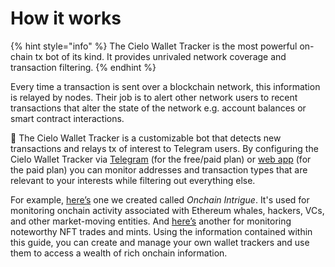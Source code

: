 # How it works

{% hint style="info" %}
The Cielo Wallet Tracker is the most powerful on-chain tx bot of its kind. It provides unrivaled network coverage and transaction filtering.
{% endhint %}

Every time a transaction is sent over a blockchain network, this information is relayed by nodes. Their job is to alert other network users to recent transactions that alter the state of the network e.g. account balances or smart contract interactions.

🧠 The Cielo Wallet Tracker is a customizable bot that detects new transactions and relays tx of interest to Telegram users. By configuring the Cielo Wallet Tracker via [Telegram](https://t.me/UniWhales\_wallet\_tracker\_bot) (for the free/paid plan) or [web app](https://app.uniwhales.io/wallet-alerts) (for the paid plan) you can monitor addresses and transaction types that are relevant to your interests while filtering out everything else.

For example, [here’s](https://t.me/CelsiusEVMTracker) one we created called _Onchain Intrigue_. It's used for monitoring onchain activity associated with Ethereum whales, hackers, VCs, and other market-moving entities. And [here’s](https://t.me/NFTideasEVMTracker) another for monitoring noteworthy NFT trades and mints. Using the information contained within this guide, you can create and manage your own wallet trackers and use them to access a wealth of rich onchain information.

